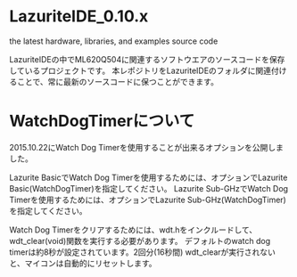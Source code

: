 # LazuriteIDE_0.10.x
the latest hardware, libraries, and examples source code

LazuriteIDEの中でML620Q504に関連するソフトウエアのソースコードを保存しているプロジェクトです。
本レポジトリをLazuriteIDEのフォルダに関連付けることで、常に最新のソースコードに保つことができます。

# WatchDogTimerについて
2015.10.22にWatch Dog Timerを使用することが出来るオプションを公開しました。

Lazurite BasicでWatch Dog Timerを使用するためには、オプションでLazurite Basic(WatchDogTimer)を指定してください。
Lazurite Sub-GHzでWatch Dog Timerを使用するためには、オプションでLazurite Sub-GHz(WatchDogTimer)を指定してください。

Watch Dog Timerをクリアするためには、wdt.hをインクルードして、wdt_clear(void)関数を実行する必要があります。
デフォルトのwatch dog timerは約8秒が設定されています。2回分(16秒間) wdt_clearが実行されないと、マイコンは自動的にリセットします。


